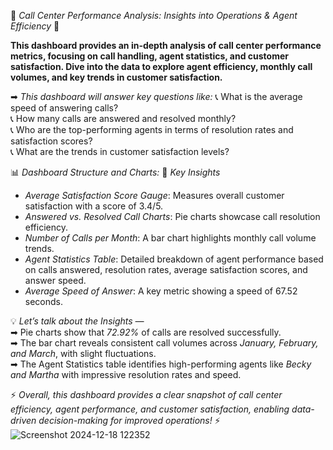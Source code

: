 🌟 *Call Center Performance Analysis: Insights into Operations & Agent Efficiency* 🌟

**This dashboard provides an in-depth analysis of call center performance metrics, focusing on call handling, agent statistics, and customer satisfaction. Dive into the data to explore agent efficiency, monthly call volumes, and key trends in customer satisfaction.**

➡ *This dashboard will answer key questions like:*
📞 What is the average speed of answering calls?  
📞 How many calls are answered and resolved monthly?  
📞 Who are the top-performing agents in terms of resolution rates and satisfaction scores?  
📞 What are the trends in customer satisfaction levels?  

📊 *Dashboard Structure and Charts:*
🌟 *Key Insights*  
- *Average Satisfaction Score Gauge*: Measures overall customer satisfaction with a score of 3.4/5.  
- *Answered vs. Resolved Call Charts*: Pie charts showcase call resolution efficiency.  
- *Number of Calls per Month*: A bar chart highlights monthly call volume trends.  
- *Agent Statistics Table*: Detailed breakdown of agent performance based on calls answered, resolution rates, average satisfaction scores, and answer speed.  
- *Average Speed of Answer*: A key metric showing a speed of 67.52 seconds.  

💡 *Let’s talk about the Insights —*  
➡ Pie charts show that *72.92%* of calls are resolved successfully.  
➡ The bar chart reveals consistent call volumes across *January, February, and March*, with slight fluctuations.  
➡ The Agent Statistics table identifies high-performing agents like *Becky and Martha* with impressive resolution rates and speed.  

⚡ *Overall, this dashboard provides a clear snapshot of call center efficiency, agent performance, and customer satisfaction, enabling data-driven decision-making for improved operations!* ⚡
![Screenshot 2024-12-18 122352](https://github.com/user-attachments/assets/954202a0-53bc-4e0e-b2b5-fbcfce0e66c1)

